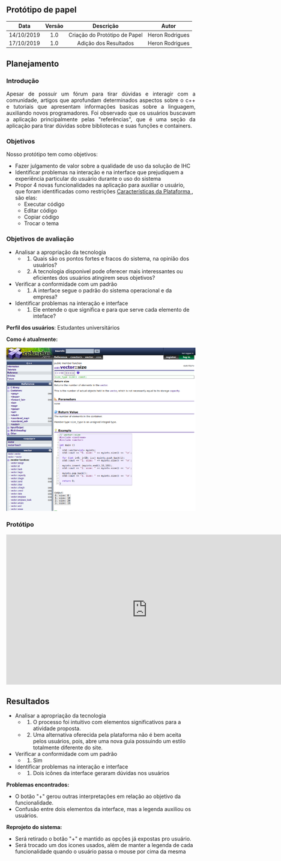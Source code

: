 ## Protótipo de papel

| Data       | Versão | Descrição            | Autor             |
|:----------:|:------:|:--------------------:|:-----------------:|
| 14/10/2019 | 1.0 | Criação do Protótipo de Papel | Heron Rodrigues  |
| 17/10/2019 | 1.0 | Adição dos Resultados | Heron Rodrigues  |

## Planejamento

### Introdução
<p align="justify"> 

<p align="justify"> Apesar de possuir um fórum para tirar dúvidas e interagir com a comunidade, artigos que aprofundam determinados aspectos sobre  o c++ e tutoriais que apresentam informações basicas sobre a linguagem, auxiliando novos programadores. Foi observado que os usuários buscavam a aplicação principalmente pelas "referências", que é uma seção da aplicação para tirar dúvidas sobre bibliotecas e suas funções e containers. </p>


### Objetivos

Nosso protótipo tem como objetivos: 

- Fazer	julgamento de valor sobre a	qualidade de uso da	solução de IHC
- Identificar problemas na interação e na interface que prejudiquem a experiência particular do usuário durante o uso do sistema
- Propor 4 novas funcionalidades na aplicação para auxiliar o usuário, que foram identificadas como restrições [Características da Plataforma
](https://interacao-humano-computador.github.io/2019.2-CPlusPlus/#/docs/platform_features/platform_features), são elas:
    - Executar código
    - Editar código
    - Copiar código
    - Trocar o tema

### Objetivos de avaliação

- Analisar a apropriação da tecnologia <br>
    - 1) Quais são os pontos fortes e fracos do sistema, na opinião dos usuários? <br>
    - 2) A tecnologia disponivel pode oferecer mais interessantes ou eficientes dos usuários atingirem seus objetivos?
- Verificar a conformidade com um padrão <br>
    - 1) A interface segue o padrão do sistema operacional e da empresa?
- Identificar problemas na interação e interface <br>
    - 1) Ele entende o que significa e para que serve cada elemento de inteface?

**Perfil dos usuários**: Estudantes universitários

**Como é atualmente:**

![](../assets/img/prototype/vector.png)

### Protótipo
<iframe width="750" height="400" src="https://www.youtube.com/embed/EJrHm5A48g0" frameborder="0" allow="accelerometer; autoplay; encrypted-media; gyroscope; picture-in-picture" allowfullscreen></iframe>

## Resultados

- Analisar a apropriação da tecnologia <br>
    - 1) O processo foi intuitivo com elementos significativos para a atividade proposta.  <br>
    - 2) Uma alternativa oferecida pela plataforma não é bem aceita pelos usuários, pois, abre uma nova guia possuindo      um estilo totalmente diferente do site.
- Verificar a conformidade com um padrão <br>
    - 1) Sim
- Identificar problemas na interação e interface <br>
    - 1) Dois icônes da interface geraram dúvidas nos usuários

**Problemas encontrados:** 
- O botão "+" gerou outras interpretações em relação ao objetivo da funcionalidade.
- Confusão entre dois elementos da interface, mas a legenda auxiliou os usuários.

**Reprojeto do sistema:**
- Será retirado o botão "+" e mantido as opções já expostas pro usuário.
- Será trocado um dos icones usados, além de manter a legenda de cada funcionalidade quando o usuário passa o mouse por cima da mesma </p>

<!DOCTYPE html>
<html>
<head>
<style src='docs/docs/assets/css/table.css'>
</style>
<link rel="stylesheet" href="docs/assets/css/table.css">
</head>
